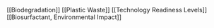 [[Biodegradation]]
[[Plastic Waste]]
[[Technology Readiness Levels]]
[[Biosurfactant, Environmental Impact]]
